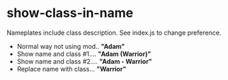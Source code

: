 # show-class-in-name
Nameplates include class description. See index.js to change preference.
- Normal way not using mod..  **"Adam"**
- Show name and class #1....  **"Adam (Warrior)"**
- Show name and class #2....  **"Adam - Warrior"**
- Replace name with class...  **"Warrior"**
